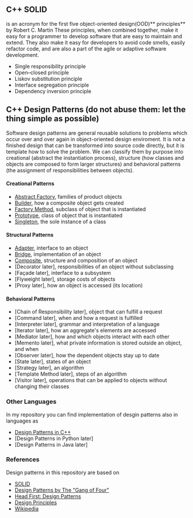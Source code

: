 ## C++ SOLID 

is an acronym for the first five object-oriented design(OOD)** principles** by Robert C. Martin
These principles, when combined together, make it easy for a programmer to develop software that are easy to maintain and extend. They also make it easy for developers to avoid code smells, easily refactor code, and are also a part of the agile or adaptive software development.

- Single responsibility principle
- Open–closed principle
- Liskov substitution principle
- Interface segregation principle
- Dependency inversion principle


## C++ Design Patterns (do not abuse them: let the thing simple as possible)

Software design patterns are general reusable solutions to problems which occur
over and over again in object-oriented design enviroment. It is not a finished 
design that can be transformed into source code directly, but it is template how
to solve the problem. We can classify them by purpose into creational (abstract 
the instantiation process), structure (how classes and objects are composed to form 
larger structures) and behavioral patterns (the assignment of responsibilities between 
objects).  

#### Creational Patterns 
- [Abstract Factory], families of product objects
- [Builder], how a composite object gets created
- [Factory Method], subclass of object that is instantiated
- [Prototype], class of object that is instantiated
- [Singleton], the sole instance of a class 
#### Structural Patterns
- [Adapter], interface to an object
- [Bridge], implementation of an object 
- [Composite], structure and composition of an object
- [Decorator later], responsibilities of an object without subclassing
- [Façade later], interface to a subsystem
- [Flyweight later], storage costs of objects
- [Proxy later], how an object is accessed (its location)
#### Behavioral Patterns
- [Chain of Responsibility later], object that can fulfill a request
- [Command later], when and how a request is fulfilled
- [Interpreter later], grammar and interpretation of a language
- [Iterator later], how an aggregate's elements are accessed
- [Mediator later], how and which objects interact with each other
- [Memento later], what private information is stored outside an object, and when 
- [Observer later], how the dependent objects stay up to date
- [State later], states of an object
- [Strategy later], an algorithm
- [Template Method later], steps of an algorithm
- [Visitor later], operations that can be applied to objects without changing their classes

### Other Languages
In my repository you can find implementation of desgin patterns also in languages as 

* [Design Patterns in C++]
* [Design Patterns in Python later]
* [Design Patterns in Java later]

### References
Design patterns in this repository are based on

* [SOLID]
* [Design Patterns by The "Gang of Four"]
* [Head First: Design Patterns]
* [Design Principles]
* [Wikipedia]

[Design Patterns in C++]: https://github.com/walidAbbassi/Practical-Design-Patterns-in-modern-cpp
[Design Patterns in Python]: https://github.com/JakubVojvoda/design-patterns-python
[Design Patterns in Java]: https://github.com/JakubVojvoda/design-patterns-java

[SOLID]: https://en.wikipedia.org/wiki/SOLID
[Design Patterns by The "Gang of Four"]: https://en.wikipedia.org/wiki/Design_Patterns
[Head First: Design Patterns]: http://www.headfirstlabs.com/books/hfdp/ 
[Design Principles]: https://www.oodesign.com/design-principles.html
[Wikipedia]: https://en.wikipedia.org/wiki/Software_design_pattern

[Abstract Factory]: https://github.com/walidAbbassi/Practical-Design-Patterns-in-modern-cpp/tree/master/Creational/Abstract%20Factory
[Builder]: https://github.com/walidAbbassi/Practical-Design-Patterns-in-modern-cpp/tree/master/Creational/Builder
[Factory Method]: https://github.com/walidAbbassi/Practical-Design-Patterns-in-modern-cpp/tree/master/Creational/Factory%20Method
[Prototype]: https://github.com/walidAbbassi/Practical-Design-Patterns-in-modern-cpp/tree/master/Creational/prototype
[Singleton]: https://github.com/walidAbbassi/Practical-Design-Patterns-in-modern-cpp/tree/master/Creational/Singleton
[Adapter]: https://github.com/walidAbbassi/Practical-Design-Patterns-in-modern-cpp/tree/master/Structural/Adapter
[Bridge]: https://github.com/walidAbbassi/Practical-Design-Patterns-in-modern-cpp/tree/master/Structural/Bridge
[Composite]: https://github.com/walidAbbassi/Practical-Design-Patterns-in-modern-cpp/tree/master/Structural/Composite
[Decorator]: https://github.com/walidAbbassi/Practical-Design-Patterns-in-modern-cpp
[Façade]: https://github.com/walidAbbassi/Practical-Design-Patterns-in-modern-cpp
[Flyweight]: https://github.com/walidAbbassi/Practical-Design-Patterns-in-modern-cpp
[Proxy]: https://github.com/walidAbbassi/Practical-Design-Patterns-in-modern-cpp
[Chain of Responsibility]: https://github.com/walidAbbassi/Practical-Design-Patterns-in-modern-cpp
[Command]: https://github.com/walidAbbassi/Practical-Design-Patterns-in-modern-cpp
[Interpreter]: https://github.com/walidAbbassi/Practical-Design-Patterns-in-modern-cpp
[Iterator]: https://github.com/walidAbbassi/Practical-Design-Patterns-in-modern-cpp
[Mediator]: https://github.com/walidAbbassi/Practical-Design-Patterns-in-modern-cpp
[Memento]: https://github.com/walidAbbassi/Practical-Design-Patterns-in-modern-cpp
[Observer]: https://github.com/walidAbbassi/Practical-Design-Patterns-in-modern-cpp
[State]: https://github.com/walidAbbassi/Practical-Design-Patterns-in-modern-cpp
[Strategy]: https://github.com/walidAbbassi/Practical-Design-Patterns-in-modern-cpp
[Template Method]: https://github.com/walidAbbassi/Practical-Design-Patterns-in-modern-cpp
[Visitor]: https://github.com/walidAbbassi/Practical-Design-Patterns-in-modern-cpp
